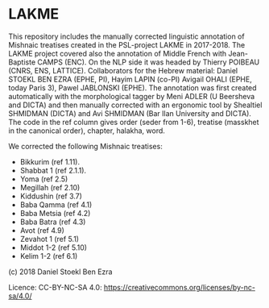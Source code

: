 # LAKME

This repository includes the manually corrected linguistic annotation of Mishnaic treatises created in the PSL-project LAKME in 2017-2018.
The LAKME project covered also the annotation of Middle French with Jean-Baptiste CAMPS (ENC). On the NLP side it was headed by Thierry POIBEAU (CNRS, ENS, LATTICE).
Collaborators for the Hebrew material: Daniel STOEKL BEN EZRA (EPHE, PI), Hayim LAPIN (co-PI) Avigail OHALI (EPHE, today Paris 3), Pawel JABLONSKI (EPHE).
The annotation was first created automatically with the morphological tagger by Meni ADLER (U Beersheva and DICTA) and then manually corrected with an ergonomic tool  by Shealtiel SHMIDMAN (DICTA) and Avi SHMIDMAN (Bar Ilan University and DICTA).
The code in the ref column gives order (seder from 1-6), treatise (masskhet in the canonical order), chapter, halakha, word.

We corrected the following Mishnaic treatises:
- Bikkurim (ref 1.11).
- Shabbat 1 (ref 2.1.1).
- Yoma (ref 2.5)
- Megillah (ref 2.10)
- Kiddushin (ref 3.7)
- Baba Qamma (ref 4.1)
- Baba Metsia (ref 4.2)
- Baba Batra (ref 4.3)
- Avot (ref 4.9)
- Zevahot 1 (ref 5.1)
- Middot 1-2 (ref 5.10)
- Kelim 1-2 (ref 6.1)

(c) 2018 Daniel Stoekl Ben Ezra 

Licence: CC-BY-NC-SA 4.0: https://creativecommons.org/licenses/by-nc-sa/4.0/
